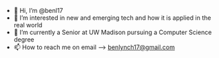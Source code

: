 - 👋 Hi, I’m @benl17
- 👀 I’m interested in new and emerging tech and how it is applied in the real world
- 🌱 I’m currently a Senior at UW Madison pursuing a Computer Science degree
- 📫 How to reach me on email --> benlynch17@gmail.com

<!---
benl17/benl17 is a ✨ special ✨ repository because its `README.md` (this file) appears on your GitHub profile.
You can click the Preview link to take a look at your changes.
--->
